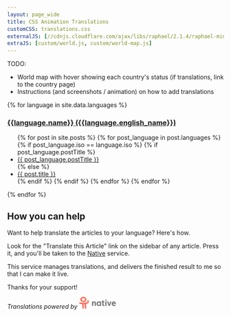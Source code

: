 ```yaml
---
layout: page_wide
title: CSS Animation Translations
customCSS: translations.css
externalJS: [//cdnjs.cloudflare.com/ajax/libs/raphael/2.1.4/raphael-min.js]
extraJS: [custom/world.js, custom/world-map.js]
---
```


TODO:

* World map with hover showing each country's status (if translations, link to the country page)
* Instructions (and screenshots / animation) on how to add translations

<section class="wide-container world-container">
  <div id="world-map" class="world-map"></div>
</section>

<section class="container page-content">
  {% for language in site.data.languages %}
  <h3><a href="/{{language.iso}}/">{{language.name}} ({{language.english_name}})</a></h3>
  <ul>
  {% for post in site.posts %}
    {% for post_language in post.languages %}
      {% if post_language.iso == language.iso %}
        {% if post_language.postTitle %}
          <li><a href="{{post_language.url}}">{{ post_language.postTitle }}</a></li>
        {% else %}
          <li><a href="{{post_language.url}}">{{ post.title }}</a></li>
        {% endif %}
      {% endif %}
    {% endfor %}
  {% endfor %}
  </ul>
  {% endfor %}
</section>

<section class="wide-container how-to-help">

## How you can help

Want to help translate the articles to your language? Here's how.

Look for the "Translate this Article" link on the sidebar of any article. Press it, and you'll be taken to the <a href="http://getnative.me">Native</a> service.

This service manages translations, and delivers the finished result to me so that I can make it live.

Thanks for your support!

*Translations powered by <a href="https://getnative.me"><img src="/images/getnative.png" height="28" style="width:auto" alt="native - Community powered translations"></a>*

</section>
